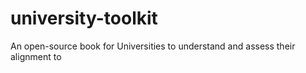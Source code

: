 # university-toolkit
An open-source book for Universities to understand and assess their alignment to 
